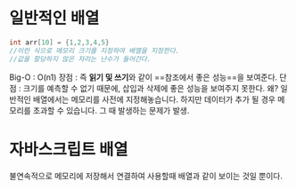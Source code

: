 # 일반적인 배열

```c
int arr[10] = {1,2,3,4,5}
//이런 식으로 메모리 크기를 지정하여 배열을 지정한다.
//값을 할당하지 않은 자리는 난수가 들어간다.
```

Big-O : O(n1)
장점 : 즉 **읽기 및 쓰기**와 같이 ==참조에서 좋은 성능==을 보여준다.
단점 : 크기를 예측할 수 없기 때문에, 삽입과 삭제에 좋은 성능을 보여주지 못한다.
왜? 일반적인 배열에서는 메모리를 사전에 지정해놓습니다. 하지만 데이터가 추가 될 경우 메모리를 초과할 수 있습니다. 그 때 발생하는 문제가 발생.

# 자바스크립트 배열

불연속적으로 메모리에 저장해서 연결하여 사용할때 배열과 같이 보이는 것일 뿐이다.
